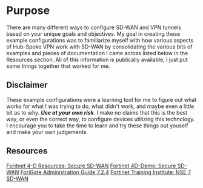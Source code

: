 # Purpose

There are many different ways to configure SD-WAN and VPN tunnels based on your unique goals and objectives. My goal in creating these example configurations was to familiarize myself with how various aspects of Hub-Spoke VPN work with SD-WAN by consolidating the various bits of examples and pieces of documentation I came across listed below in the Resources section. All of this information is publically available, I just put some things together that worked for me.

## Disclaimer

These example configurations were a learning tool for me to figure out what works for what I was trying to do, what didn't work, and maybe even a little bit as to why. __*Use at your own risk*__. I make no claims that this is the best way, or even the correct way, to configure devices utilizing this technology. I encourage you to take the time to learn and try these things out youself and make your own judgements.

## Resources

[Foritnet 4-D Resources: Secure SD-WAN](https://docs.fortinet.com/4d-resources/SD-WAN)
[Fortinet 4D-Demo: Secure SD-WAN](https://github.com/fortinet/4D-Demo/tree/main/4D-SDWAN)
[ForiGate Administration Guide 7.2.4](https://docs.fortinet.com/document/fortigate/7.2.4/administration-guide/954635/getting-started)
[Fortinet Training Institute: NSE 7 SD-WAN](https://training.fortinet.com/local/staticpage/view.php?page=library_sd-wan)